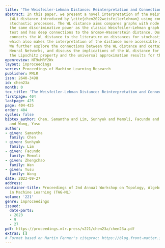 ```yaml
---
title: 'The Weisfeiler-Lehman Distance: Reinterpretation and Connection with GNNs'
abstract: In this paper, we present a novel interpretation of the Weisfeiler-Lehman
  (WL) distance introduced by \cite{chen2022weisfeilerlehman} using concepts from
  stochastic processes. The WL distance aims compares graphs with node features, has
  the same discriminative power as the classic Weisfeiler-Lehman graph isomorphism
  test and has deep connections to the Gromov-Wasserstein distance. Our interpretation
  connects the WL distance to the literature on distances for stochastic processes,
  which also makes the interpretation of the distance more accessible and intuitive.
  We further explore the connections between the WL distance and certain Message Passing
  Neural Networks, and discuss the implications of the WL distance for understanding
  the Lipschitz property and the universal approximation results for these networks.
openreview: NT9uMRY2Wx
layout: inproceedings
series: Proceedings of Machine Learning Research
publisher: PMLR
issn: 2640-3498
id: chen23a
month: 0
tex_title: 'The Weisfeiler-Lehman Distance: Reinterpretation and Connection with GNNs'
firstpage: 404
lastpage: 425
page: 404-425
order: 404
cycles: false
bibtex_author: Chen, Samantha and Lim, Sunhyuk and Memoli, Facundo and Wan, Zhengchao
  and Wang, Yusu
author:
- given: Samantha
  family: Chen
- given: Sunhyuk
  family: Lim
- given: Facundo
  family: Memoli
- given: Zhengchao
  family: Wan
- given: Yusu
  family: Wang
date: 2023-09-27
address: 
container-title: Proceedings of 2nd Annual Workshop on Topology, Algebra, and Geometry
  in Machine Learning (TAG-ML)
volume: '221'
genre: inproceedings
issued:
  date-parts:
  - 2023
  - 9
  - 27
pdf: https://proceedings.mlr.press/v221/chen23a/chen23a.pdf
extras: []
# Format based on Martin Fenner's citeproc: https://blog.front-matter.io/posts/citeproc-yaml-for-bibliographies/
---
```

